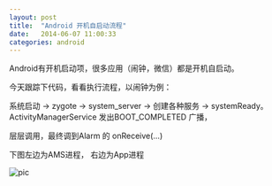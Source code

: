```yaml
---
layout: post
title:  "Android 开机自启动流程"
date:   2014-06-07 11:00:33
categories: android
---
```


Android有开机启动项，很多应用（闹钟，微信）都是开机自启动。

今天跟踪下代码，看看执行流程，以闹钟为例：

系统启动 -> zygote -> system_server -> 创建各种服务  -> systemReady。 ActivityManagerService 发出BOOT_COMPLETED 广播，

层层调用，最终调到Alarm 的 onReceive(…)

下图左边为AMS进程， 右边为App进程

![pic](http://fillzero.qiniudn.com/2014_10_08_onbootcomplate_road.jpg)